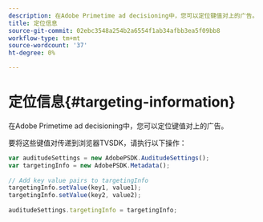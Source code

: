```yaml
---
description: 在Adobe Primetime ad decisioning中，您可以定位键值对上的广告。
title: 定位信息
source-git-commit: 02ebc3548a254b2a6554f1ab34afbb3ea5f09bb8
workflow-type: tm+mt
source-wordcount: '37'
ht-degree: 0%

---
```


# 定位信息{#targeting-information}

在Adobe Primetime ad decisioning中，您可以定位键值对上的广告。

要将这些键值对传递到浏览器TVSDK，请执行以下操作：

```js
var auditudeSettings = new AdobePSDK.AuditudeSettings(); 
var targetingInfo = new AdobePSDK.Metadata(); 
 
// Add key value pairs to targetingInfo 
targetingInfo.setValue(key1, value1); 
targetingInfo.setValue(key2, value2); 
 
auditudeSettings.targetingInfo = targetingInfo;
```
